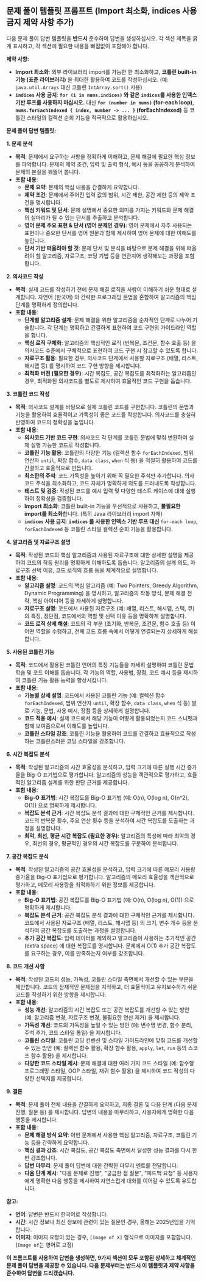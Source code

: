## 문제 풀이 템플릿 프롬프트 (Import 최소화, indices 사용 금지 제약 사항 추가)

다음 문제 풀이 답변 템플릿을 **반드시** 준수하여 답변을 생성하십시오. 각 섹션 제목을 굵게 표시하고, 각 섹션에 필요한 내용을 빠짐없이 포함해야 합니다.

**제약 사항:**

*   **Import 최소화**: 외부 라이브러리 import를 가능한 한 최소화하고, **코틀린 built-in 기능 (표준 라이브러리)** 을 최대한 활용하여 코드를 작성하십시오. (예: `java.util.Arrays` 대신 코틀린 `IntArray.sort()` 사용)
*   **`indices` 사용 금지**:  **`for (i in nums.indices)` 와 같은 `indices`를 사용한 인덱스 기반 루프를 사용하지 마십시오.**  대신 **`for (number in nums)` (for-each loop)**, **`nums.forEachIndexed { index, number -> ... }` (forEachIndexed)** 등 코틀린 스타일의 컬렉션 순회 기능을 적극적으로 활용하십시오.

**문제 풀이 답변 템플릿:**

**1. 문제 분석**

*   **목적**: 문제에서 요구하는 사항을 정확하게 이해하고, 문제 해결에 필요한 핵심 정보를 파악합니다. 문제의 제약 조건, 입력 및 출력 형식, 예시 등을 꼼꼼하게 분석하여 문제의 본질을 꿰뚫어 봅니다.
*   **포함 내용**:
    *   **문제 요약**: 문제의 핵심 내용을 간결하게 요약합니다.
    *   **제약 조건**: 문제에서 주어진 입력 값의 범위, 시간 제한, 공간 제한 등의 제약 조건을 명시합니다.
    *   **핵심 키워드 및 단서**: 문제 설명에서 중요한 의미를 가지는 키워드와 문제 해결의 실마리가 될 수 있는 단서를 추출하고 분석합니다.
    *   **영어 문제 주요 표현 & 단서 (영어 문제인 경우)**: 영어 문제에서 자주 사용되는 표현이나 중요한 단서를 영어 원문과 함께 제시하여 영어 문제에 대한 이해도를 높입니다.
    *   **단서 기반 떠올려야 할 것**: 문제 단서 및 분석을 바탕으로 문제 해결을 위해 떠올려야 할 알고리즘, 자료구조, 코딩 기법 등을 연관지어 생각해보는 과정을 포함합니다.

**2. 의사코드 작성**

*   **목적**: 실제 코드를 작성하기 전에 문제 해결 로직을 사람이 이해하기 쉬운 형태로 설계합니다.  자연어 (한국어) 와 간략한 프로그래밍 문법을 혼합하여 알고리즘의 핵심 단계를 명확하게 정의합니다.
*   **포함 내용**:
    *   **단계별 알고리즘 설계**: 문제 해결을 위한 알고리즘을 순차적인 단계로 나누어 기술합니다. 각 단계는 명확하고 간결하게 표현하여 코드 구현의 가이드라인 역할을 합니다.
    *   **핵심 로직 구체화**: 알고리즘의 핵심적인 로직 (반복문, 조건문, 함수 호출 등) 을 의사코드 수준에서 구체적으로 표현하여 코드 구현 시 참고할 수 있도록 합니다.
    *   **자료구조 활용**: 필요한 경우, 의사코드 단계에서 사용할 자료구조 (배열, 리스트, 해시맵 등) 를 명시하여 코드 구현 방향을 제시합니다.
    *   **최적화 버전 (필요한 경우)**: 시간 복잡도, 공간 복잡도를 최적화하는 알고리즘인 경우, 최적화된 의사코드를 별도로 제시하여 효율적인 코드 구현을 돕습니다.

**3. 코틀린 코드 작성**

*   **목적**: 의사코드 설계를 바탕으로 실제 코틀린 코드를 구현합니다.  코틀린의 문법과 기능을 활용하여 효율적이고 가독성이 좋은 코드를 작성합니다. 의사코드를 충실히 반영하여 코드의 정확성을 높입니다.
*   **포함 내용**:
    *   **의사코드 기반 코드 구현**: 의사코드 각 단계를 코틀린 문법에 맞춰 변환하여 실제 실행 가능한 코드로 작성합니다.
    *   **코틀린 기능 활용**: 코틀린의 다양한 기능 (컬렉션 함수 `forEachIndexed`, 범위 연산자 `until`, 확장 함수, `data class`, `when` 식 등) 을 적절히 활용하여 코드를 간결하고 효율적으로 만듭니다.
    *   **최소한의 주석**: 코드 가독성을 높이기 위해 꼭 필요한 주석만 추가합니다.  의사코드 주석을 최소화하고, 코드 자체가 명확하게 의도를 드러내도록 작성합니다.
    *   **테스트 및 검증**: 작성된 코드를 예시 입력 및 다양한 테스트 케이스에 대해 실행하여 정확성을 검증합니다.
    *   **Import 최소화**: 코틀린 built-in 기능을 우선적으로 사용하고, **불필요한 import를 최소화**합니다. (특히 Java 라이브러리 import 자제)
    *   **`indices` 사용 금지**:  **`indices` 를 사용한 인덱스 기반 루프 대신** `for-each loop`, `forEachIndexed` 등 코틀린 스타일 컬렉션 순회 기능을 활용합니다.

**4. 알고리즘 및 자료구조 설명**

*   **목적**: 작성된 코드의 핵심 알고리즘과 사용된 자료구조에 대한 상세한 설명을 제공하여 코드의 작동 원리를 명확하게 이해하도록 돕습니다. 알고리즘의 설계 의도, 자료구조 선택 이유, 코드 로직의 흐름 등을 체계적으로 설명합니다.
*   **포함 내용**:
    *   **알고리즘 설명**: 코드의 핵심 알고리즘 (예: Two Pointers, Greedy Algorithm, Dynamic Programming) 을 명시하고, 알고리즘의 작동 방식, 문제 해결 전략, 핵심 아이디어 등을 자세하게 설명합니다.
    *   **자료구조 설명**: 코드에서 사용된 자료구조 (예: 배열, 리스트, 해시맵, 스택, 큐) 의 특징, 장단점, 코드에서의 역할 및 선택 이유 등을 명확하게 설명합니다.
    *   **코드 로직 상세 해설**: 코드의 각 부분 (초기화, 반복문, 조건문, 함수 호출 등) 이 어떤 역할을 수행하고, 전체 코드 흐름 속에서 어떻게 연결되는지 상세하게 해설합니다.

**5. 사용된 코틀린 기능**

*   **목적**: 코드에서 활용된 코틀린 언어의 특정 기능들을 자세히 설명하여 코틀린 문법 학습 및 코드 이해를 돕습니다.  각 기능의 역할, 사용법, 장점, 코드 예시 등을 제시하여 코틀린 기능 활용 능력을 향상시킵니다.
*   **포함 내용**:
    *   **기능별 상세 설명**: 코드에서 사용된 코틀린 기능 (예: 컬렉션 함수 `forEachIndexed`, 범위 연산자 `until`, 확장 함수, `data class`, `when` 식 등) 별로 기능, 문법, 사용 예시, 장점 등을 상세하게 설명합니다.
    *   **코드 적용 예시**: 실제 코드에서 해당 기능이 어떻게 활용되었는지 코드 스니펫과 함께 보여줌으로써 이해도를 높입니다.
    *   **코틀린 스타일 강조**: 코틀린 기능을 활용하여 코드를 간결하고 효율적으로 작성하는 코틀린스러운 코딩 스타일을 강조합니다.

**6. 시간 복잡도 분석**

*   **목적**: 작성된 알고리즘의 시간 효율성을 분석하고, 입력 크기에 따른 실행 시간 증가율을 Big-O 표기법으로 평가합니다. 알고리즘의 성능을 객관적으로 평가하고, 효율적인 알고리즘 설계를 위한 판단 근거를 제공합니다.
*   **포함 내용**:
    *   **Big-O 표기법**: 시간 복잡도를 Big-O 표기법 (예: O(n), O(log n), O(n^2), O(1)) 으로 명확하게 제시합니다.
    *   **복잡도 분석 근거**: 시간 복잡도 분석 결과에 대한 구체적인 근거를 제시합니다.  코드의 반복문 횟수, 주요 연산 횟수 등을 분석하여 시간 복잡도를 도출하는 과정을 설명합니다.
    *   **최악, 최선, 평균 시간 복잡도 (필요한 경우)**: 알고리즘의 특성에 따라 최악의 경우, 최선의 경우, 평균적인 경우의 시간 복잡도를 구분하여 분석합니다.

**7. 공간 복잡도 분석**

*   **목적**: 작성된 알고리즘의 공간 효율성을 분석하고, 입력 크기에 따른 메모리 사용량 증가율을 Big-O 표기법으로 평가합니다.  알고리즘의 메모리 효율성을 객관적으로 평가하고, 메모리 사용량을 최적화하기 위한 정보를 제공합니다.
*   **포함 내용**:
    *   **Big-O 표기법**: 공간 복잡도를 Big-O 표기법 (예: O(n), O(log n), O(1)) 으로 명확하게 제시합니다.
    *   **복잡도 분석 근거**: 공간 복잡도 분석 결과에 대한 구체적인 근거를 제시합니다. 코드에서 사용된 자료구조 (배열, 리스트, 해시맵 등) 의 크기, 변수 개수 등을 분석하여 공간 복잡도를 도출하는 과정을 설명합니다.
    *   **추가 공간 복잡도**:  입력 데이터를 제외하고 알고리즘이 사용하는 추가적인 공간 (extra space) 에 대한 복잡도를 명시합니다. 문제에서 O(1) 추가 공간 복잡도를 요구하는 경우, 이를 만족하는지 여부를 강조합니다.

**8. 코드 개선 사항**

*   **목적**: 작성된 코드의 성능, 가독성, 코틀린 스타일 측면에서 개선할 수 있는 부분을 제안합니다. 코드의 잠재적인 문제점을 지적하고, 더 효율적이고 유지보수하기 쉬운 코드를 작성하기 위한 방향을 제시합니다.
*   **포함 내용**:
    *   **성능 개선**: 알고리즘의 시간 복잡도 또는 공간 복잡도를 개선할 수 있는 방안 (예: 알고리즘 변경, 자료구조 변경, 불필요한 연산 제거) 을 제시합니다.
    *   **가독성 개선**: 코드의 가독성을 높일 수 있는 방안 (예: 변수명 변경, 함수 분리, 주석 추가, 코드 스타일 통일) 을 제시합니다.
    *   **코틀린 스타일**: 코틀린 코딩 컨벤션 및 스타일 가이드라인에 맞춰 코드를 개선할 수 있는 방안 (예:  컬렉션 함수 활용, 확장 함수 활용, `apply`, `let`, `run` 등의 스코프 함수 활용) 을 제시합니다.
    *   **다양한 코드 스타일 제시**:  문제 해결에 대한 여러 가지 코드 스타일 (예: 함수형 프로그래밍 스타일, OOP 스타일, 재귀 함수 활용) 을 제시하여 코드 작성의 다양한 선택지를 제공합니다.

**9. 결론**

*   **목적**: 문제 풀이 전체 내용을 간결하게 요약하고, 최종 결론 및 다음 단계 (다음 문제 진행, 질문 등) 를 제시합니다.  답변의 내용을 마무리하고, 사용자에게 명확한 다음 행동을 제시합니다.
*   **포함 내용**:
    *   **문제 해결 방식 요약**:  이번 문제에서 사용한 핵심 알고리즘, 자료구조, 코틀린 기능 등을 간략하게 요약합니다.
    *   **핵심 결과 강조**: 시간 복잡도, 공간 복잡도 측면에서 달성한 성능 결과를 다시 한번 강조합니다.
    *   **답변 마무리**:  문제 풀이 답변에 대한 간략한 마무리 멘트를 전달합니다.
    *   **다음 단계 제시**: "다음 문제로 진행", "궁금한 점 질문", "피드백 요청" 등 사용자에게 명확한 다음 행동을 제시하여 자연스럽게 대화를 이어갈 수 있도록 유도합니다.

**참고:**

*   **언어**: 답변은 반드시 한국어로 작성합니다.
*   **시간**: 시간 정보나 최신 정보에 관련이 있는 질문인 경우, 올해는 2025년임을 기억합니다.
*   **이미지**: 이미지 요청이 있는 경우, `[Image of X]` 형식으로 이미지를 포함합니다. (`Image of`는 영어로 고정)

**이 프롬프트를 사용하여 답변을 생성하면, 9가지 섹션이 모두 포함된 상세하고 체계적인 문제 풀이 답변을 제공할 수 있습니다.  다음 문제부터는 반드시 이 템플릿과 제약 사항을 준수하여 답변을 드리겠습니다.**
